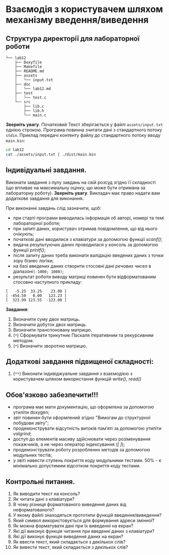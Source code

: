 # Взаємодія з користувачем шляхом механізму введення/виведення

## Структура директорії для лабораторної роботи

```
└── lab12
    ├── Doxyfile
    ├── Makefile
    ├── README.md
    ├── assets
    │   └── input.txt
    ├── doc
    │   └── lab12.md
    ├── test
    │   └── test.c
    └── src
        ├── lib.c
        ├── lib.h
        └── main.c
```


**Зверніть увагу**. Початковий Текст зберігається у файлі `assets/input.txt` однією строкою. Програма повинна зчитати дані з стандартного потоку `stdin`. Приклад передачі контенту файлу до стандартного потоку вводу `main.bin`:
```sh
cd lab12
cat ./assets/input.txt | ./dist/main.bin
```

## Індивідуальні завдання.

Виконати завдання з пулу завдань на свій розсуд згідно її складності (що впливає на максимальну оцінку, що може бути отримана за лабораторну роботу). **Зверніть увагу**. Викладач має право надати вам додаткове завдання для виконання.

При виконанні завдань слід зазначити, щоб:

- при старті програми виводилась інформація об авторі, номері та темі лабораторної роботи;
- при запиті даних, користувач отримав повідомлення, що від нього очікують;
- початкові дані вводилися з клавіатури за допомогою функції *scanf()*;
- видача результуючих даних проводилася у консоль за допомогою функції *printf()*;
- після запиту даних треба виконати валідацію введених даних з точки зору бізнес логіки;
- на базі введених даних створити стосовні дані *речових* чисел в діапазоні`(-1000; 1000)`;
- результат роботи виводу матриці повинен бути відформатованим стосовно наступного прикладу:

```
[   -5.25  33.25    23.00 ]
[ -454.50   0.00   123.23 ]
[  323.99 123.55  -123.00 ] 
``` 

**Завдання**:

1. Визначити суму двох матриць.
2. Визначити добуток двох матриць.
3. Визначити транспоновану матрицю.
4. (`*`) Сформувати трикутник Паскаля ітеративним та рекурсивним методом.
5. (`*`) Визначити зворотню матрицю.

## Додаткові завдання підвищеної складності:

1. (`**`) Виконати індивіджуальне завдання з взаємодією з користувачем шляхом використання функцій *write()*, *read()*

## Обов'язково забезпечити!!!

- програма має мати документацію, що оформлена за допомогою утиліти doxygen;
- звіт повинен бути оформлений згідно "Вимогам до структурної побудови звіту";
- продемонструвати відсутність витоків пам’яті за допомогою утиліти *valgrind*;
- доступ до елементів масиву здійснювати через розіменування покажчиків, а не через оператор індексування (*[ ]*);
- продемонструвати роботу розроблених методів за допомогою модульних тестів;
- у звіті навести ступень покриття коду модульними тестами. 50% - є мінімально допустимим відсотком покриття коду тестами.

## Контрольні питання.
1.	Як виводити текст на консоль?
2.	Як читати дані з клавіатури?
3.	В чому різниця форматованого виведення даних від неформатованого?
4.	У якому файлі знаходяться прототипи функцій введення/виведення?
5.	Який символ використовується для формування адреси змінної?
6.	Як можна форматувати дані при їх виведенні на екран?
7.	Які дії виконує функція читання при введенні даних з клавіатури?
8.	Які дії виконує функція виведення даних на екран?
9.	Як ввести текст, який складається з декількох слів?
10.	Як вивести текст, який складається з декількох слів?

